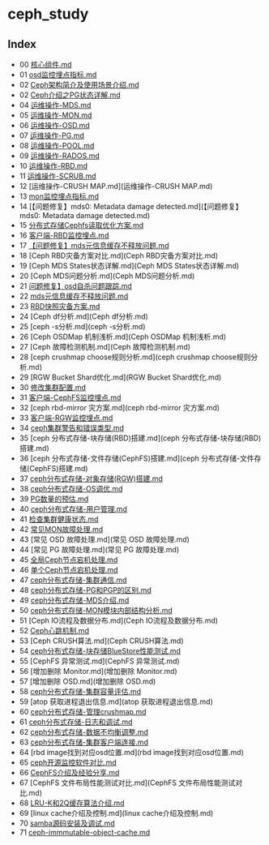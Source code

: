 # ceph_study

## Index

- 00 [核心组件.md](核心组件.md)
- 01 [osd监控埋点指标.md](osd监控埋点指标.md)
- 02 [Ceph架构简介及使用场景介绍.md](Ceph架构简介及使用场景介绍.md)
- 02 [Ceph介绍之PG状态详解.md](Ceph介绍之PG状态详解.md)
- 04 [运维操作-MDS.md](运维操作-MDS.md)
- 05 [运维操作-MON.md](运维操作-MON.md)
- 06 [运维操作-OSD.md](运维操作-OSD.md)
- 07 [运维操作-PG.md](运维操作-PG.md)
- 08 [运维操作-POOL.md](运维操作-POOL.md)
- 09 [运维操作-RADOS.md](运维操作-RADOS.md)
- 10 [运维操作-RBD.md](运维操作-RBD.md)
- 11 [运维操作-SCRUB.md](运维操作-SCRUB.md)
- 12 [运维操作-CRUSH MAP.md](运维操作-CRUSH MAP.md)
- 13 [mon监控埋点指标.md](mon监控埋点指标.md)
- 14 [【问题修复】mds0: Metadata damage detected.md](【问题修复】mds0: Metadata damage detected.md)
- 15 [分布式存储Cephfs读取优化方案.md](分布式存储Cephfs读取优化方案.md)
- 16 [客户端-RBD监控埋点.md](客户端-RBD监控埋点.md)
- 17 [【问题修复】mds元信息缓存不释放问题.md](【问题修复】mds元信息缓存不释放问题.md)
- 18 [Ceph RBD灾备方案对比.md](Ceph RBD灾备方案对比.md)
- 19 [Ceph MDS States状态详解.md](Ceph MDS States状态详解.md)
- 20 [Ceph MDS问题分析.md](Ceph MDS问题分析.md)
- 21 [问题修复】osd自杀问题跟踪.md](问题修复】osd自杀问题跟踪.md)
- 22 [mds元信息缓存不释放问题.md](mds元信息缓存不释放问题.md)
- 23 [RBD快照灾备方案.md](RBD快照灾备方案.md)
- 24 [Ceph df分析.md](Ceph df分析.md)
- 25 [ceph -s分析.md](ceph -s分析.md)
- 26 [Ceph OSDMap 机制浅析.md](Ceph OSDMap 机制浅析.md)
- 27 [Ceph 故障检测机制.md](Ceph 故障检测机制.md)
- 28 [ceph crushmap choose规则分析.md](ceph crushmap choose规则分析.md)
- 29 [RGW Bucket Shard优化.md](RGW Bucket Shard优化.md)
- 30 [修改集群配置.md](修改集群配置.md)
- 31 [客户端-CephFS监控埋点.md](客户端-CephFS监控埋点.md)
- 32 [ceph rbd-mirror 灾方案.md](ceph rbd-mirror 灾方案.md)
- 33 [客户端-RGW监控埋点.md](客户端-RGW监控埋点.md)
- 34 [ceph集群警告和错误类型.md](ceph集群警告和错误类型.md)
- 35 [ceph 分布式存储-块存储(RBD)搭建.md](ceph 分布式存储-块存储(RBD)搭建.md)
- 36 [ceph 分布式存储-文件存储(CephFS)搭建.md](ceph 分布式存储-文件存储(CephFS)搭建.md)
- 37 [ceph分布式存储-对象存储(RGW)搭建.md](ceph分布式存储-对象存储(RGW)搭建.md)
- 38 [ceph分布式存储-OS调优.md](ceph分布式存储-OS调优.md)
- 39 [PG数量的预估.md](PG数量的预估.md)
- 40 [ceph分布式存储-用户管理.md](ceph分布式存储-用户管理.md)
- 41 [检查集群健康状态.md](检查集群健康状态.md)
- 42 [常见MON故障处理.md](常见MON故障处理.md)
- 43 [常见 OSD 故障处理.md](常见 OSD 故障处理.md)
- 44 [常见 PG 故障处理.md](常见 PG 故障处理.md)
- 45 [全局Ceph节点宕机处理.md](全局Ceph节点宕机处理.md)
- 46 [单个Ceph节点宕机处理.md](单个Ceph节点宕机处理.md)
- 47 [ceph分布式存储-集群通信.md](ceph分布式存储-集群通信.md)
- 48 [ceph分布式存储-PG和PGP的区别.md](ceph分布式存储-PG和PGP的区别.md)
- 49 [ceph分布式存储-MDS介绍.md](ceph分布式存储-MDS介绍.md)
- 50 [ceph分布式存储-MON模块内部结构分析.md](ceph分布式存储-MON模块内部结构分析.md)
- 51 [Ceph IO流程及数据分布.md](Ceph IO流程及数据分布.md)
- 52 [Ceph心跳机制.md](Ceph心跳机制.md)
- 53 [Ceph CRUSH算法.md](Ceph CRUSH算法.md)
- 54 [ceph分布式存储-块存储BlueStore性能测试.md](ceph分布式存储-块存储BlueStore性能测试.md)
- 55 [CephFS 异常测试.md](CephFS 异常测试.md)
- 56 [增加删除 Monitor.md](增加删除 Monitor.md)
- 57 [增加删除 OSD.md](增加删除 OSD.md)
- 58 [ceph分布式存储-集群容量评估.md](ceph分布式存储-集群容量评估.md)
- 59 [atop 获取进程退出信息.md](atop 获取进程退出信息.md)
- 60 [ceph分布式存储-管理crushmap.md](ceph分布式存储-管理crushmap.md)
- 61 [ceph分布式存储-日志和调试.md](ceph分布式存储-日志和调试.md)
- 62 [ceph分布式存储-数据不均衡调整.md](ceph分布式存储-数据不均衡调整.md)
- 63 [ceph分布式存储-集群客户端连接.md](ceph分布式存储-集群客户端连接.md)
- 64 [rbd image找到对应osd位置.md](rbd image找到对应osd位置.md)
- 65 [ceph开源监控软件对比.md](ceph开源监控软件对比.md)
- 66 [CephFS介绍及经验分享.md](CephFS介绍及经验分享.md)
- 67 [CephFS 文件布局性能测试对比.md](CephFS 文件布局性能测试对比.md)
- 68 [LRU-K和2Q缓存算法介绍.md](LRU-K和2Q缓存算法介绍.md)
- 69 [linux cache介绍及控制.md](linux cache介绍及控制.md)
- 70 [samba源码安装及调试.md](samba源码安装及调试.md)
- 71 [ceph-immmutable-object-cache.md](ceph-immmutable-object-cache.md)

